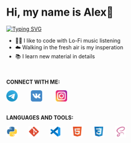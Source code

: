 <h1>Hi, my name is Alex👋</h1>

[![Typing SVG](https://readme-typing-svg.demolab.com?font=Jersey+20&size=30&pause=1000&color=A179DC&background=FFFFFF00&random=false&width=435&lines=I'm+a+C%23+Game+Developer)](https://git.io/typing-svg)

- 👨‍💻 I like to code with Lo-Fi music listening
- ☁️ Walking in the fresh air is my insperation
- 📚 I learn new material in details

<br />

**CONNECT WITH ME:**

<div style="display: flex;">
	<a href="https://t.me/agluzhin"><img src="img/telegram-icon.svg" style="width: 30px; height: 30px;" /></a>&nbsp; &nbsp; &nbsp; &nbsp; &nbsp;<a href="https://vk.com/a.luzhin999"><img src="img/vk-icon.svg" style="width: 30px; height: 30px;" /></a>&nbsp; &nbsp; &nbsp; &nbsp; &nbsp;<a href="https://www.instagram.com/agluzhin"><img src="img/instagram-icon.svg" style="width: 30px; height: 30px;" /></a>
</div>

<br />

**LANGUAGES AND TOOLS:**

<div style="display: flex;">
	<img src="img/python-icon.svg" style="width: 30px; height: 30px;" />&nbsp; &nbsp; &nbsp; &nbsp;<img src="img/git-icon.svg" style="width: 30px; height: 30px;" />&nbsp; &nbsp; &nbsp; &nbsp;<img src="img/vscode-icon.svg" style="width: 30px; height: 30px;" />&nbsp; &nbsp; &nbsp; &nbsp;<img src="img/html-icon.svg" style="width: 30px; height: 30px;" /> &nbsp; &nbsp; &nbsp; &nbsp;<img src="img/css-icon.svg" style="width: 30px; height: 30px;" /> &nbsp; &nbsp; &nbsp; &nbsp;<img src="img/sass-icon.svg" style="width: 30px; height: 30px;" />
</div>
